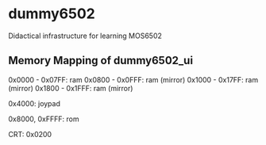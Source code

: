 # dummy6502
Didactical infrastructure for learning MOS6502

## Memory Mapping of dummy6502_ui

0x0000 - 0x07FF: ram
0x0800 - 0x0FFF: ram (mirror)
0x1000 - 0x17FF: ram (mirror)
0x1800 - 0x1FFF: ram (mirror)

0x4000: joypad

0x8000, 0xFFFF: rom

CRT: 0x0200
